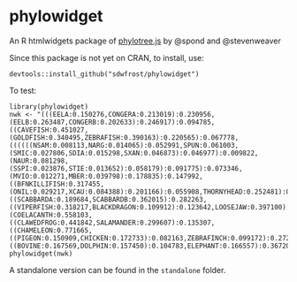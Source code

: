 # phylowidget
An R htmlwidgets package of [phylotree.js](https://github.com/veg/phylotree.js) by @spond and @stevenweaver

Since this package is not yet on CRAN, to install, use:

```
devtools::install_github("sdwfrost/phylowidget")
```

To test:

```
library(phylowidget)
nwk <- "(((EELA:0.150276,CONGERA:0.213019):0.230956,(EELB:0.263487,CONGERB:0.202633):0.246917):0.094785,((CAVEFISH:0.451027,(GOLDFISH:0.340495,ZEBRAFISH:0.390163):0.220565):0.067778,((((((NSAM:0.008113,NARG:0.014065):0.052991,SPUN:0.061003,(SMIC:0.027806,SDIA:0.015298,SXAN:0.046873):0.046977):0.009822,(NAUR:0.081298,(SSPI:0.023876,STIE:0.013652):0.058179):0.091775):0.073346,(MVIO:0.012271,MBER:0.039798):0.178835):0.147992,((BFNKILLIFISH:0.317455,(ONIL:0.029217,XCAU:0.084388):0.201166):0.055908,THORNYHEAD:0.252481):0.061905):0.157214,LAMPFISH:0.717196,((SCABBARDA:0.189684,SCABBARDB:0.362015):0.282263,((VIPERFISH:0.318217,BLACKDRAGON:0.109912):0.123642,LOOSEJAW:0.397100):0.287152):0.140663):0.206729):0.222485,(COELACANTH:0.558103,((CLAWEDFROG:0.441842,SALAMANDER:0.299607):0.135307,((CHAMELEON:0.771665,((PIGEON:0.150909,CHICKEN:0.172733):0.082163,ZEBRAFINCH:0.099172):0.272338):0.014055,((BOVINE:0.167569,DOLPHIN:0.157450):0.104783,ELEPHANT:0.166557):0.367205):0.050892):0.114731):0.295021)"
phylowidget(nwk)
```

A standalone version can be found in the ```standalone``` folder.
